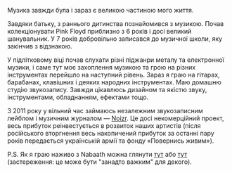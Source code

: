 Музика завжди була і зараз є великою частиною мого життя.

Завдяки батьку, з раннього дитинства познайомився з музикою. Почав колекціонувати Pink Floyd приблизно з 6 років і досі великий шанувальник. У 7 років добровільно записався до музичної школи, яку закінчив з відзнакою.

У підлітковому віці почав слухати різні піджанри металу та електронної музики, і саме тут моє захоплення музикою та грою на різних інструментах перейшло на наступний рівень. Зараз я граю на гітарах, барабанах, клавішних і деяких народних інструментах. Маю домашню студію звукозапису. Завжди цікавлюсь дизайном та якістю звуку, інструментами, обладнанням, ефектами тощо.

З 2011 року у вільний час займаюсь незалежним звукозаписним лейблом і музичним журналом &mdash; [Noizr](https://noizr.com). Це досі некомерційний проект, весь прибуток реінвестується в розвиток наших артистів (після російського вторгнення весь накопичений прибуток за останні пару років передається українській армії та фонду «Повернись живим»).

P.S. Як я граю наживо з Nabaath можна глянути [тут](https://youtu.be/ThlDSKGNc-k) або [тут](https://youtu.be/osGApVlgYk8) (застереження: це може бути "занадто важким" для декого).
